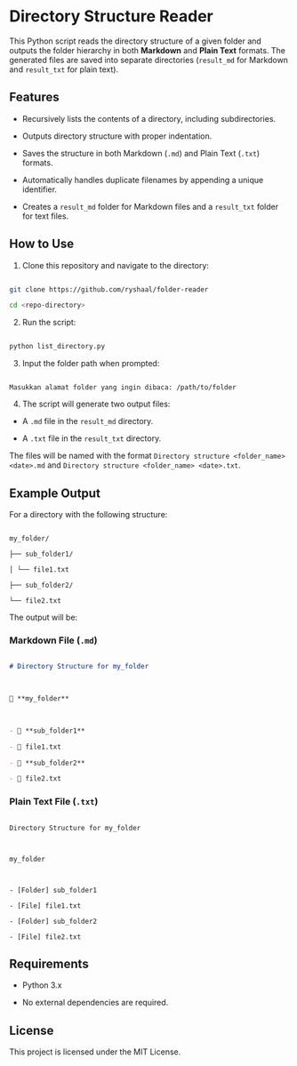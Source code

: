 
  

# Directory Structure Reader

  

This Python script reads the directory structure of a given folder and outputs the folder hierarchy in both **Markdown** and **Plain Text** formats. The generated files are saved into separate directories (`result_md` for Markdown and `result_txt` for plain text).

  

## Features

  

- Recursively lists the contents of a directory, including subdirectories.

- Outputs directory structure with proper indentation.

- Saves the structure in both Markdown (`.md`) and Plain Text (`.txt`) formats.

- Automatically handles duplicate filenames by appending a unique identifier.

- Creates a `result_md` folder for Markdown files and a `result_txt` folder for text files.

  

## How to Use

  

1. Clone this repository and navigate to the directory:

```bash

git clone https://github.com/ryshaal/folder-reader

cd <repo-directory>

```

  

2. Run the script:

```bash

python list_directory.py

```

  

3. Input the folder path when prompted:

```

Masukkan alamat folder yang ingin dibaca: /path/to/folder

```

  

4. The script will generate two output files:

- A `.md` file in the `result_md` directory.

- A `.txt` file in the `result_txt` directory.

  

The files will be named with the format `Directory structure <folder_name> <date>.md` and `Directory structure <folder_name> <date>.txt`.

  

## Example Output

  

For a directory with the following structure:

  

```

my_folder/

├── sub_folder1/

│ └── file1.txt

├── sub_folder2/

└── file2.txt

```

  

The output will be:

  

### Markdown File (`.md`)

  

```md

# Directory Structure for my_folder

  

📁 **my_folder**

  

- 📁 **sub_folder1**

- 📄 file1.txt

- 📁 **sub_folder2**

- 📄 file2.txt

```

  

### Plain Text File (`.txt`)

  

```

Directory Structure for my_folder

  

my_folder

  

- [Folder] sub_folder1

- [File] file1.txt

- [Folder] sub_folder2

- [File] file2.txt

```

  

## Requirements

  

- Python 3.x

- No external dependencies are required.

  

## License

  

This project is licensed under the MIT License.
